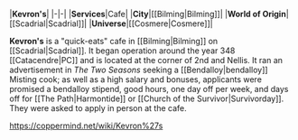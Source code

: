 |**Kevron's**|
|-|-|
|**Services**|Cafe|
|**City**|[[Bilming\|Bilming]]|
|**World of Origin**|[[Scadrial\|Scadrial]]|
|**Universe**|[[Cosmere\|Cosmere]]|

**Kevron's** is a "quick-eats" cafe in [[Bilming\|Bilming]] on [[Scadrial\|Scadrial]]. It began operation around the year 348 [[Catacendre\|PC]] and is located at the corner of 2nd and Nellis. It ran an advertisement in *The Two Seasons* seeking a [[Bendalloy\|bendalloy]] Misting cook; as well as a high salary and bonuses, applicants were promised a bendalloy stipend, good hours, one day off per week, and days off for [[The Path\|Harmontide]] or [[Church of the Survivor\|Survivorday]]. They were asked to apply in person at the cafe.



https://coppermind.net/wiki/Kevron%27s